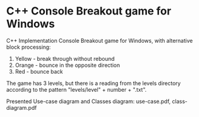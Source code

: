 # C++ Console Breakout game for Windows

C++ Implementation Console Breakout game for Windows, with alternative block processing:
1) Yellow - break through without rebound
2) Orange - bounce in the opposite direction
3) Red - bounce back

The game has 3 levels, but there is a reading from the levels directory according to the pattern "levels/level" + number + ".txt".

Presented Use-case diagram and Classes diagram: use-case.pdf, class-diagram.pdf